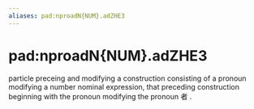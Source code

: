```yaml
---
aliases: pad:nproadN{NUM}.adZHE3
---
```

# pad:nproadN{NUM}.adZHE3

particle preceing and modifying a construction consisting of a pronoun modifying a number nominal expression, that preceding construction beginning with the pronoun modifying the pronoun 者 .